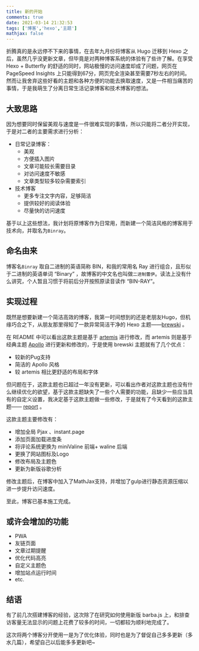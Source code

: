 ```yaml
---
title: 新的开始
comments: true
date: 2021-03-14 21:32:53
tags: ['博客','hexo','主题']
mathjax: false
---
```




折腾真的是永远停不下来的事情，在去年九月份将博客从 Hugo 迁移到 Hexo 之后，虽然几乎没更新文章，但毕竟是对两种博客系统的体验有了些许了解。在享受 Hexo + Butterfly 的舒适的同时，网站极慢的访问速度却成了问题，网页在 PageSpeed Insights 上只能得到67分，网页完全渲染甚至需要7秒左右的时间。然而让我舍弃这些好看的主题和各种方便的功能去换取速度，又是一件相当痛苦的事情，于是我萌生了分离日常生活记录博客和技术博客的想法。

<!-- more -->

## 大致思路

因为想要同时保留美观与速度是一件很难实现的事情，所以只能将二者分开实现，于是对二者的主要需求进行分析：

+ 日常记录博客：
  + 美观
  + 方便插入图片
  + 文章可能较长需要目录
  + 对访问速度不敏感
  + 文章类型较多较杂需要索引
+ 技术博客
  + 更多专注文字内容，足够简洁
  + 提供较好的阅读体验
  + 尽量快的访问速度

基于以上这些想法，我计划将原博客作为日常用，而新建一个简洁风格的博客用于技术向，并取名为`Binray`。

## 命名由来

博客名`Binray` 取自二进制的英语简称 BIN，和我的常用名 Ray 进行组合，且形似于二进制的英语单词 “Binary” ，故博客的中文名也叫做`二进制蕾伊`。读法上没有什么讲究，个人暂且习惯于将前后分开按照原读音读作 “BIN-RAY”。

## 实现过程

既然是想要新建一个简洁高效的博客，我第一时间想到的还是老朋友Hugo，但机缘巧合之下，从朋友那里得知了一款异常简洁干净的 Hexo 主题——[brewski](https://github.com/tiaanduplessis/hexo-theme-brewski) 。

在 README 中可以看出这款主题是基于 [artemis](https://github.com/Dreyer/hexo-theme-artemis) 进行修改，而 artemis 则是基于经典主题 [Apollo](https://github.com/pinggod/hexo-theme-apollo) 进行更新和修改的，于是使用 brewski 主题就有了几个优点：

+ 较新的Pug支持
+ 简洁的 Apollo 风格
+ 较 artemis 相比更舒适的布局和字体

但问题在于，这款主题也已超过一年没有更新，可以看出作者对这款主题也没有什么继续优化的欲望，基于这款主题缺失了一些个人需要的功能，且缺少一些应当具有的自定义设置，我决定基于这款主题做一些修改，于是就有了今天看到的这款主题—— [report](https://github.com/reilkay/hexo-theme-report) 。

这款主题主要修改有：

+ 增加全局 Pjax 、instant.page
+ 添加页面加载进度条
+ 将评论系统更换为 miniValine 前端+ waline 后端
+ 更换了网站图标及Logo
+ 修改布局及主题色
+ 更新为新版谷歌分析

修改主题后，在博客中加入了MathJax支持，并增加了gulp进行静态资源压缩以进一步提升访问速度。

至此，博客已基本施工完成。

## 或许会增加的功能

+ PWA
+ 友链页面
+ 文章过期提醒
+ 优化代码高亮
+ 自定义主题色
+ 增加站点运行时间
+ etc.

## 结语

有了前几次搭建博客的经验，这次除了在研究如何使用新版 barba.js 上，和排查访客量无法显示的问题上花费了较多的时间，一切都较为顺利地完成了。

这次将两个博客分开使用一是为了优化体验，同时也是为了督促自己多多更新（多水几篇），希望自己以后能多多更新吧~